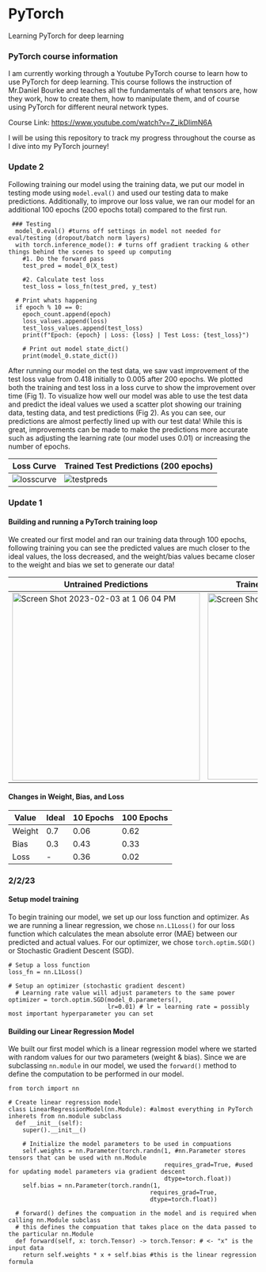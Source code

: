 # PyTorch
Learning PyTorch for deep learning

### PyTorch course information

I am currently working through a Youtube PyTorch course to learn how to use PyTorch for deep learning. This course follows the instruction of Mr.Daniel Bourke and teaches all the fundamentals of what tensors are, how they work, how to create them, how to manipulate them, and of course using PyTorch for different neural network types.

Course Link: https://www.youtube.com/watch?v=Z_ikDlimN6A 

I will be using this repository to track my progress throughout the course as I dive into my PyTorch journey!

### Update 2

Following training our model using the training data, we put our model in testing mode using `model.eval()` and used our testing data to make predictions. Additionally, to improve our loss value, we ran our model for an additional 100 epochs (200 epochs total) compared to the first run. 

```
 ### Testing
  model_0.eval() #turns off settings in model not needed for eval/testing (dropout/batch norm layers)
  with torch.inference_mode(): # turns off gradient tracking & other things behind the scenes to speed up computing
    #1. Do the forward pass
    test_pred = model_0(X_test)

    #2. Calculate test loss
    test_loss = loss_fn(test_pred, y_test)

  # Print whats happening
  if epoch % 10 == 0:
    epoch_count.append(epoch)
    loss_values.append(loss)
    test_loss_values.append(test_loss)
    print(f"Epoch: {epoch} | Loss: {loss} | Test Loss: {test_loss}")

    # Print out model state_dict()
    print(model_0.state_dict())
```
After running our model on the test data, we saw vast improvement of the test loss value from 0.418 initially to 0.005 after 200 epochs. We plotted both the training and test loss in a loss curve to show the improvement over time (Fig 1). To visualize how well our model was able to use the test data and predict the ideal values we used a scatter plot showing our training data, testing data, and test predictions (Fig 2). As you can see, our predictions are almost perfectly lined up with our test data! While this is great, improvements can be made to make the predictions more accurate such as adjusting the learning rate (our model uses 0.01) or increasing the number of epochs.

| Loss Curve        | Trained Test Predictions (200 epochs)          |
| ---------------------------- | ---------------------------- |
| ![losscurve](https://user-images.githubusercontent.com/108199140/217107701-5b48235e-5c2e-433b-83d8-55f151d3fed4.PNG) | ![testpreds](https://user-images.githubusercontent.com/108199140/217107716-c04f7046-8009-4e33-93db-d400728eeabe.PNG) |


### Update 1

#### Building and running a PyTorch training loop

We created our first model and ran our training data through 100 epochs, following training you can see the predicted values are much closer to the ideal values, the loss decreased, and the weight/bias values became closer to the weight and bias we set to generate our data!

| Untrained Predictions        | Trained Predictions (100 epochs)          |
| ---------------------------- | ---------------------------- |
| <img width="379" alt="Screen Shot 2023-02-03 at 1 06 04 PM" src="https://user-images.githubusercontent.com/108199140/216676155-d9be7312-1e6f-4eaa-be8f-1b4fd5ca8553.png"> | <img width="376" alt="Screen Shot 2023-02-03 at 1 06 13 PM" src="https://user-images.githubusercontent.com/108199140/216676218-c4912c35-063e-4885-8848-f1df4dfb3927.png"> |

#### Changes in Weight, Bias, and Loss 
| Value     |    Ideal    |  10 Epochs     | 100 Epochs |
| ---         |       ----     |   ---     |     --- |
| Weight   |           0.7     |     0.06     |      0.62     |
| Bias     |           0.3     |     0.43      |     0.33     |
| Loss   |              -      |     0.36      |     0.02      |

### 2/2/23

#### Setup model training

To begin training our model, we set up our loss function and optimizer. As we are running a linear regression, we chose `nn.L1Loss()` for our loss function which calculates the mean absolute error (MAE) between our predicted and actual values. For our optimizer, we chose `torch.optim.SGD()` or Stochastic Gradient Descent (SGD).

```
# Setup a loss function
loss_fn = nn.L1Loss()

# Setup an optimizer (stochastic gradient descent)
  # Learning rate value will adjust parameters to the same power
optimizer = torch.optim.SGD(model_0.parameters(),
                            lr=0.01) # lr = learning rate = possibly most important hyperparameter you can set
```

#### Building our Linear Regression Model

We built our first model which is a linear regression model where we started with random values for our two parameters (weight & bias). Since we are subclassing `nn.module` in our model, we used the `forward()` method to define the computation to be performed in our model.

```
from torch import nn

# Create linear regression model
class LinearRegressionModel(nn.Module): #almost everything in PyTorch inherets from nn.module subclass
  def __init__(self):
    super().__init__()

    # Initialize the model parameters to be used in compuations
    self.weights = nn.Parameter(torch.randn(1, #nn.Parameter stores tensors that can be used with nn.Module
                                            requires_grad=True, #used for updating model parameters via gradient descent
                                            dtype=torch.float))
    self.bias = nn.Parameter(torch.randn(1,
                                        requires_grad=True,
                                        dtype=torch.float))
    
  # forward() defines the compuation in the model and is required when calling nn.Module subclass
  # this defines the compuation that takes place on the data passed to the particular nn.Module
  def forward(self, x: torch.Tensor) -> torch.Tensor: # <- "x" is the input data 
    return self.weights * x + self.bias #this is the linear regression formula
```
